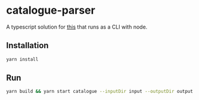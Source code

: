 # catalogue-parser
A typescript solution for [this](https://github.com/tosumitagrawal/codingskills) that runs as a CLI with node.

## Installation
```bash
yarn install
```

## Run
```bash
yarn build && yarn start catalogue --inputDir input --outputDir output
```
 